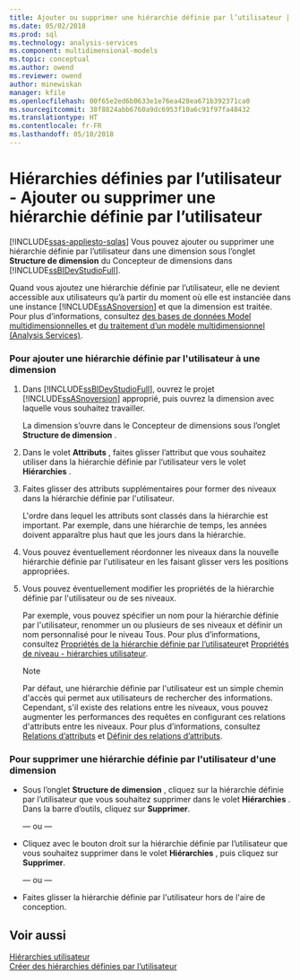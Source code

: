 ```yaml
---
title: Ajouter ou supprimer une hiérarchie définie par l’utilisateur | Documents Microsoft
ms.date: 05/02/2018
ms.prod: sql
ms.technology: analysis-services
ms.component: multidimensional-models
ms.topic: conceptual
ms.author: owend
ms.reviewer: owend
author: minewiskan
manager: kfile
ms.openlocfilehash: 00f65e2ed6b0633e1e76ea428ea671b392371ca0
ms.sourcegitcommit: 38f8824abb6760a9dc6953f10a6c91f97fa48432
ms.translationtype: HT
ms.contentlocale: fr-FR
ms.lasthandoff: 05/10/2018
---
```

# <a name="user-defined-hierarchies---add-or-delete-a-user-defined-hierarchy"></a>Hiérarchies définies par l’utilisateur - Ajouter ou supprimer une hiérarchie définie par l’utilisateur
[!INCLUDE[ssas-appliesto-sqlas](../../includes/ssas-appliesto-sqlas.md)]
  Vous pouvez ajouter ou supprimer une hiérarchie définie par l’utilisateur dans une dimension sous l’onglet **Structure de dimension** du Concepteur de dimensions dans [!INCLUDE[ssBIDevStudioFull](../../includes/ssbidevstudiofull-md.md)].  
  
 Quand vous ajoutez une hiérarchie définie par l’utilisateur, elle ne devient accessible aux utilisateurs qu’à partir du moment où elle est instanciée dans une instance [!INCLUDE[ssASnoversion](../../includes/ssasnoversion-md.md)] et que la dimension est traitée. Pour plus d’informations, consultez [des bases de données Model multidimensionnelles ](../../analysis-services/multidimensional-models/multidimensional-model-databases-ssas.md) et [du traitement d’un modèle multidimensionnel &#40;Analysis Services&#41;](../../analysis-services/multidimensional-models/processing-a-multidimensional-model-analysis-services.md).  
  
### <a name="to-add-a-user-defined-hierarchy-to-a-dimension"></a>Pour ajouter une hiérarchie définie par l'utilisateur à une dimension  
  
1.  Dans [!INCLUDE[ssBIDevStudioFull](../../includes/ssbidevstudiofull-md.md)], ouvrez le projet [!INCLUDE[ssASnoversion](../../includes/ssasnoversion-md.md)] approprié, puis ouvrez la dimension avec laquelle vous souhaitez travailler.  
  
     La dimension s’ouvre dans le Concepteur de dimensions sous l’onglet **Structure de dimension** .  
  
2.  Dans le volet **Attributs** , faites glisser l’attribut que vous souhaitez utiliser dans la hiérarchie définie par l’utilisateur vers le volet **Hiérarchies** .  
  
3.  Faites glisser des attributs supplémentaires pour former des niveaux dans la hiérarchie définie par l'utilisateur.  
  
     L'ordre dans lequel les attributs sont classés dans la hiérarchie est important. Par exemple, dans une hiérarchie de temps, les années doivent apparaître plus haut que les jours dans la hiérarchie.  
  
4.  Vous pouvez éventuellement réordonner les niveaux dans la nouvelle hiérarchie définie par l'utilisateur en les faisant glisser vers les positions appropriées.  
  
5.  Vous pouvez éventuellement modifier les propriétés de la hiérarchie définie par l'utilisateur ou de ses niveaux.  
  
     Par exemple, vous pouvez spécifier un nom pour la hiérarchie définie par l'utilisateur, renommer un ou plusieurs de ses niveaux et définir un nom personnalisé pour le niveau Tous. Pour plus d’informations, consultez [Propriétés de la hiérarchie définie par l’utilisateur](../../analysis-services/multidimensional-models-olap-logical-dimension-objects/user-hierarchies-properties.md)et [Propriétés de niveau - hiérarchies utilisateur](../../analysis-services/multidimensional-models-olap-logical-dimension-objects/user-hierarchies-level-properties.md).  
  
    > [!NOTE]  
    >  Par défaut, une hiérarchie définie par l'utilisateur est un simple chemin d'accès qui permet aux utilisateurs de rechercher des informations. Cependant, s'il existe des relations entre les niveaux, vous pouvez augmenter les performances des requêtes en configurant ces relations d'attributs entre les niveaux. Pour plus d’informations, consultez [Relations d’attributs](../../analysis-services/multidimensional-models-olap-logical-dimension-objects/attribute-relationships.md) et [Définir des relations d’attributs](../../analysis-services/multidimensional-models/attribute-relationships-define.md).  
  
### <a name="to-remove-a-user-defined-hierarchy-from-a-dimension"></a>Pour supprimer une hiérarchie définie par l'utilisateur d'une dimension  
  
-   Sous l’onglet **Structure de dimension** , cliquez sur la hiérarchie définie par l’utilisateur que vous souhaitez supprimer dans le volet **Hiérarchies** . Dans la barre d’outils, cliquez sur **Supprimer**.  
  
     — ou —  
  
-   Cliquez avec le bouton droit sur la hiérarchie définie par l’utilisateur que vous souhaitez supprimer dans le volet **Hiérarchies** , puis cliquez sur **Supprimer**.  
  
     — ou —  
  
-   Faites glisser la hiérarchie définie par l'utilisateur hors de l'aire de conception.  
  
## <a name="see-also"></a>Voir aussi  
 [Hiérarchies utilisateur](../../analysis-services/multidimensional-models-olap-logical-dimension-objects/user-hierarchies.md)   
 [Créer des hiérarchies définies par l’utilisateur](../../analysis-services/multidimensional-models/user-defined-hierarchies-create.md)  
  
  
